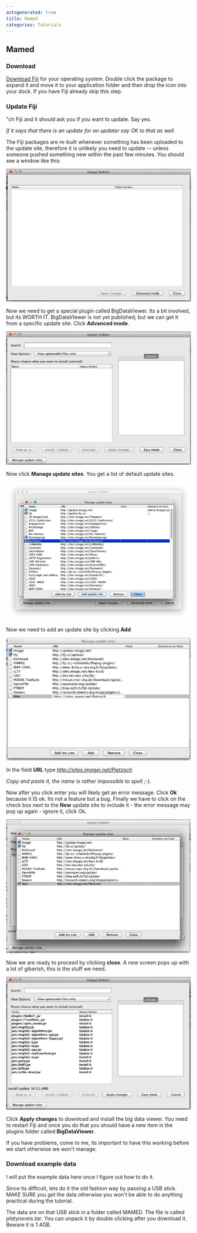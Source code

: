 ```yaml
---
autogenerated: true
title: Mamed
categories: Tutorials
---
```


## Mamed

### Download

[Download Fiji](/fiji/downloads) for your operating system. Double click the package to expand it and move it to your application folder and then drop the icon into your dock. If you have Fiji already skip this step.

### Update Fiji

  
"ch Fiji and it should ask you if you want to update. Say yes.

*If it says that there is an update for an updater say OK to that as well.*

The Fiji packages are re-built whenever something has been uploaded to the update site, therefore it is unlikely you need to update -- unless someone pushed something new within the past few minutes. You should see a window like this:

![](/media/mamed-1.jpg "Mamed-1.jpg")

Now we need to get a special plugin called BigDataViewer. Its a bit involved, but its WORTH IT. BigDataVIewer is not yet published, but we can get it from a specific update site. Click **Advanced mode**.

![](/media/mamed-2.jpg "Mamed-2.jpg")

Now click **Manage update sites**. You get a list of default update sites.

![](/media/mamed-3.jpg "Mamed-3.jpg")

Now we need to add an update site by clicking **Add**

![](/media/pietzsch-update-site.png "Pietzsch_update_site.png")

In the field **URL** type *http://sites.imagej.net/Pietzsch*

*Copy and paste it, the name is rather impossible to spell ;-).*

Now after you click enter you will likely get an error message. Click **Ok** because it IS ok. Its not a feature but a bug. Finally we have to click on the check box next to the **New** update site to include it - the error message may pop up again - ignore it, click Ok.

![](/media/mamed-5.jpg "Mamed-5.jpg")

Now we are ready to proceed by clicking **close**. A new screen pops up with a lot of giberish, this is the stuff we need.

![](/media/mamed-6.jpg "Mamed-6.jpg")

Click **Apply changes** to download and install the big data viewer. You need to restart Fiji and once you do that you should have a new item in the plugins folder called **BigDataViewer**.

If you have problems, come to me, its important to have this working before we start otherwise we won't manage.

### Download example data

I will put the example data here once I figure out how to do it.

Since its difficult, lets do it the old fashion way by passing a USB stick. MAKE SURE you get the data otherwise you won't be able to do anything practical during the tutorial.

The data are on that USB stick in a folder called MAMED. The file is called *platynereis.tar*. You can unpack it by double clicking after you download it. Beware it is 1.4GB.


